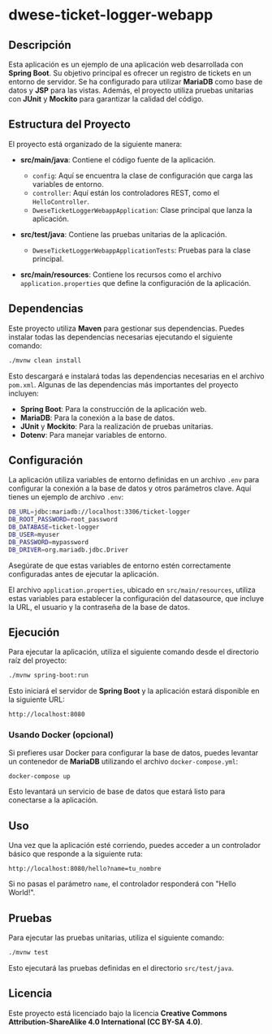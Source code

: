 
# dwese-ticket-logger-webapp

## Descripción

Esta aplicación es un ejemplo de una aplicación web desarrollada con **Spring Boot**. Su objetivo principal es ofrecer un registro de tickets en un entorno de servidor. Se ha configurado para utilizar **MariaDB** como base de datos y **JSP** para las vistas. Además, el proyecto utiliza pruebas unitarias con **JUnit** y **Mockito** para garantizar la calidad del código.

## Estructura del Proyecto

El proyecto está organizado de la siguiente manera:

- **src/main/java**: Contiene el código fuente de la aplicación.
    - `config`: Aquí se encuentra la clase de configuración que carga las variables de entorno.
    - `controller`: Aquí están los controladores REST, como el `HelloController`.
    - `DweseTicketLoggerWebappApplication`: Clase principal que lanza la aplicación.

- **src/test/java**: Contiene las pruebas unitarias de la aplicación.
    - `DweseTicketLoggerWebappApplicationTests`: Pruebas para la clase principal.

- **src/main/resources**: Contiene los recursos como el archivo `application.properties` que define la configuración de la aplicación.

## Dependencias

Este proyecto utiliza **Maven** para gestionar sus dependencias. Puedes instalar todas las dependencias necesarias ejecutando el siguiente comando:

```bash
./mvnw clean install
```

Esto descargará e instalará todas las dependencias necesarias en el archivo `pom.xml`. Algunas de las dependencias más importantes del proyecto incluyen:

- **Spring Boot**: Para la construcción de la aplicación web.
- **MariaDB**: Para la conexión a la base de datos.
- **JUnit** y **Mockito**: Para la realización de pruebas unitarias.
- **Dotenv**: Para manejar variables de entorno.

## Configuración

La aplicación utiliza variables de entorno definidas en un archivo `.env` para configurar la conexión a la base de datos y otros parámetros clave. Aquí tienes un ejemplo de archivo `.env`:

```bash
DB_URL=jdbc:mariadb://localhost:3306/ticket-logger
DB_ROOT_PASSWORD=root_password
DB_DATABASE=ticket-logger
DB_USER=myuser
DB_PASSWORD=mypassword
DB_DRIVER=org.mariadb.jdbc.Driver
```

Asegúrate de que estas variables de entorno estén correctamente configuradas antes de ejecutar la aplicación.

El archivo `application.properties`, ubicado en `src/main/resources`, utiliza estas variables para establecer la configuración del datasource, que incluye la URL, el usuario y la contraseña de la base de datos.

## Ejecución

Para ejecutar la aplicación, utiliza el siguiente comando desde el directorio raíz del proyecto:

```bash
./mvnw spring-boot:run
```

Esto iniciará el servidor de **Spring Boot** y la aplicación estará disponible en la siguiente URL:

```
http://localhost:8080
```

### Usando Docker (opcional)

Si prefieres usar Docker para configurar la base de datos, puedes levantar un contenedor de **MariaDB** utilizando el archivo `docker-compose.yml`:

```bash
docker-compose up
```

Esto levantará un servicio de base de datos que estará listo para conectarse a la aplicación.

## Uso

Una vez que la aplicación esté corriendo, puedes acceder a un controlador básico que responde a la siguiente ruta:

```
http://localhost:8080/hello?name=tu_nombre
```

Si no pasas el parámetro `name`, el controlador responderá con "Hello World!".

## Pruebas

Para ejecutar las pruebas unitarias, utiliza el siguiente comando:

```bash
./mvnw test
```

Esto ejecutará las pruebas definidas en el directorio `src/test/java`.

## Licencia

Este proyecto está licenciado bajo la licencia **Creative Commons Attribution-ShareAlike 4.0 International (CC BY-SA 4.0)**.
